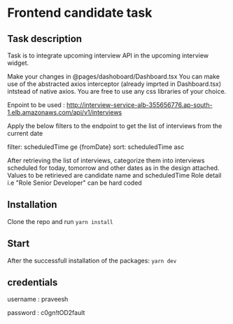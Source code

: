 # Frontend candidate task

## Task description

Task is to integrate upcoming interview API in the upcoming interview widget.

Make your changes in @pages/dashoboard/Dashboard.tsx
You can make use of the abstracted axios interceptor (already imprted in Dashboard.tsx) intstead of native axios.
You are free to use any css libraries of your choice.

Enpoint to be used : http://interview-service-alb-355656776.ap-south-1.elb.amazonaws.com/api/v1/interviews

Apply the below filters to the endpoint to get the list of interviews from the current date

filter: scheduledTime ge {fromDate}
sort: scheduledTime asc

After retrieving the list of interviews, categorize them into interviews scheduled for today, tomorrow and other dates as in the design attached.
Values to be retirieved are candidate name and scheduledTime
Role detail i.e "Role Senior Developer" can be hard coded

## Installation

Clone the repo and run `yarn install`

## Start

After the successfull installation of the packages: `yarn dev`

## credentials

username : praveesh

password : c0gn!tOD2fault

